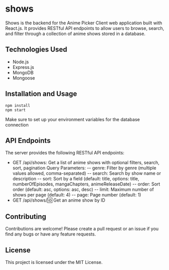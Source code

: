 # shows

Shows is the backend for the Anime Picker Client web application built with React.js. It provides RESTful API endpoints to allow users to browse, search, and filter through a collection of anime shows stored in a database.

## Technologies Used

- Node.js
- Express.js
- MongoDB
- Mongoose

## Installation and Usage

```
npm install
npm start
```

Make sure to set up your environment variables for the database connection

## API Endpoints

The server provides the following RESTful API endpoints:

- GET /api/shows: Get a list of anime shows with optional filters, search, sort, pagination Query Parameters:
-- genre: Filter by genre (multiple values allowed, comma-separated)
-- search: Search by show name or description
-- sort: Sort by a field (default: title, options: title, numberOfEpisodes, mangaChapters, animeReleaseDate)
-- order: Sort order (default: asc, options: asc, desc)
-- limit: Maximum number of shows per page (default: 4)
-- page: Page number (default: 1)
- GET /api/shows/:id: Get an anime show by ID


## Contributing

Contributions are welcome! Please create a pull request or an issue if you find any bugs or have any feature requests.

## License

This project is licensed under the MIT License.
